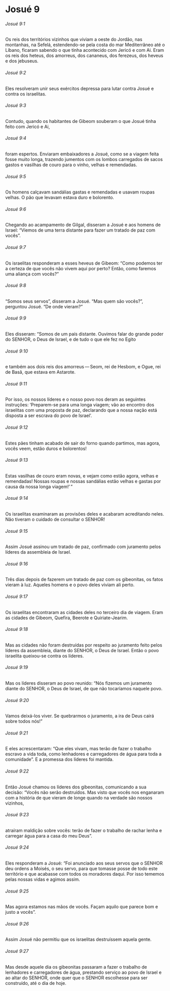 # Josué 9

###### Josué 9:1

Os reis dos territórios vizinhos que viviam a oeste do Jordão, nas montanhas, na Sefelá, estendendo-se pela costa do mar Mediterrâneo até o Líbano, ficaram sabendo o que tinha acontecido com Jericó e com Ai. Eram os reis dos heteus, dos amorreus, dos cananeus, dos ferezeus, dos heveus e dos jebuseus.

###### Josué 9:2

Eles resolveram unir seus exércitos depressa para lutar contra Josué e contra os israelitas.

###### Josué 9:3

Contudo, quando os habitantes de Gibeom souberam o que Josué tinha feito com Jericó e Ai,

###### Josué 9:4

foram espertos. Enviaram embaixadores a Josué, como se a viagem feita fosse muito longa, trazendo jumentos com os lombos carregados de sacos gastos e vasilhas de couro para o vinho, velhas e remendadas.

###### Josué 9:5

Os homens calçavam sandálias gastas e remendadas e usavam roupas velhas. O pão que levavam estava duro e bolorento.

###### Josué 9:6

Chegando ao acampamento de Gilgal, disseram a Josué e aos homens de Israel: “Viemos de uma terra distante para fazer um tratado de paz com vocês”.

###### Josué 9:7

Os israelitas responderam a esses heveus de Gibeom: “Como podemos ter a certeza de que vocês não vivem aqui por perto? Então, como faremos uma aliança com vocês?”

###### Josué 9:8

“Somos seus servos”, disseram a Josué. “Mas quem são vocês?”, perguntou Josué. “De onde vieram?”

###### Josué 9:9

Eles disseram: “Somos de um país distante. Ouvimos falar do grande poder do SENHOR, o Deus de Israel, e de tudo o que ele fez no Egito

###### Josué 9:10

e também aos dois reis dos amorreus — Seom, rei de Hesbom, e Ogue, rei de Basã, que estava em Astarote.

###### Josué 9:11

Por isso, os nossos líderes e o nosso povo nos deram as seguintes instruções: ‘Preparem-se para uma longa viagem; vão ao encontro dos israelitas com uma proposta de paz, declarando que a nossa nação está disposta a ser escrava do povo de Israel’.

###### Josué 9:12

Estes pães tinham acabado de sair do forno quando partimos, mas agora, vocês veem, estão duros e bolorentos!

###### Josué 9:13

Estas vasilhas de couro eram novas, e vejam como estão agora, velhas e remendadas! Nossas roupas e nossas sandálias estão velhas e gastas por causa da nossa longa viagem!’ ”

###### Josué 9:14

Os israelitas examinaram as provisões deles e acabaram acreditando neles. Não tiveram o cuidado de consultar o SENHOR!

###### Josué 9:15

Assim Josué assinou um tratado de paz, confirmado com juramento pelos líderes da assembleia de Israel.

###### Josué 9:16

Três dias depois de fazerem um tratado de paz com os gibeonitas, os fatos vieram à luz. Aqueles homens e o povo deles viviam ali perto.

###### Josué 9:17

Os israelitas encontraram as cidades deles no terceiro dia de viagem. Eram as cidades de Gibeom, Quefira, Beerote e Quiriate-Jearim.

###### Josué 9:18

Mas as cidades não foram destruídas por respeito ao juramento feito pelos líderes da assembleia, diante do SENHOR, o Deus de Israel. Então o povo israelita queixou-se contra os líderes.

###### Josué 9:19

Mas os líderes disseram ao povo reunido: “Nós fizemos um juramento diante do SENHOR, o Deus de Israel, de que não tocaríamos naquele povo.

###### Josué 9:20

Vamos deixá-los viver. Se quebrarmos o juramento, a ira de Deus cairá sobre todos nós!”

###### Josué 9:21

E eles acrescentaram: “Que eles vivam, mas terão de fazer o trabalho escravo a vida toda, como lenhadores e carregadores de água para toda a comunidade”. E a promessa dos líderes foi mantida.

###### Josué 9:22

Então Josué chamou os líderes dos gibeonitas, comunicando a sua decisão: “Vocês não serão destruídos. Mas visto que vocês nos enganaram com a história de que vieram de longe quando na verdade são nossos vizinhos,

###### Josué 9:23

atraíram maldição sobre vocês: terão de fazer o trabalho de rachar lenha e carregar água para a casa do meu Deus”.

###### Josué 9:24

Eles responderam a Josué: “Foi anunciado aos seus servos que o SENHOR deu ordens a Moisés, o seu servo, para que tomasse posse de todo este território e que acabasse com todos os moradores daqui. Por isso tememos pelas nossas vidas e agimos assim.

###### Josué 9:25

Mas agora estamos nas mãos de vocês. Façam aquilo que parece bom e justo a vocês”.

###### Josué 9:26

Assim Josué não permitiu que os israelitas destruíssem aquela gente.

###### Josué 9:27

Mas desde aquele dia os gibeonitas passaram a fazer o trabalho de lenhadores e carregadores de água, prestando serviço ao povo de Israel e ao altar do SENHOR, onde quer que o SENHOR escolhesse para ser construído, até o dia de hoje.

